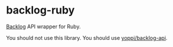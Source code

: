 backlog-ruby
==============================================================================

[Backlog](https://backlog.jp/) API wrapper for Ruby.

You should not use this library. You should use [yoppi/backlog-api][].

[yoppi/backlog-api]: https://github.com/yoppi/backlog-api


